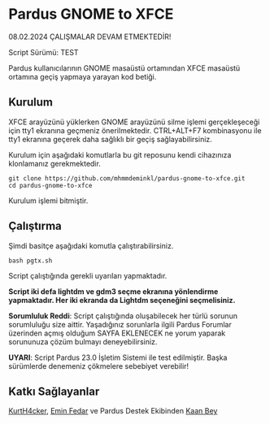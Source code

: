 # Pardus GNOME to XFCE

08.02.2024 ÇALIŞMALAR DEVAM ETMEKTEDİR!

Script Sürümü: TEST

Pardus kullanıcılarının GNOME masaüstü ortamından XFCE masaüstü ortamına geçiş yapmaya yarayan kod betiği. 

## Kurulum
XFCE arayüzünü yüklerken GNOME arayüzünü silme işlemi gerçekleşeceği için tty1 ekranına geçmeniz önerilmektedir. CTRL+ALT+F7 kombinasyonu ile tty1 ekranına geçerek daha sağlıklı bir geçiş sağlayabilirsiniz.

Kurulum için aşağıdaki komutlarla bu git reposunu kendi cihazınıza klonlamanız
gerekmektedir.

```
git clone https://github.com/mhmmdeminkl/pardus-gnome-to-xfce.git
cd pardus-gnome-to-xfce
```

Kurulum işlemi bitmiştir.

## Çalıştırma
Şimdi basitçe aşağıdaki komutla çalıştırabilirsiniz.

```
bash pgtx.sh
```

Script çalıştığında gerekli uyarıları yapmaktadır. 

**Script iki defa lightdm ve gdm3 seçme ekranına yönlendirme yapmaktadır. Her iki ekranda da Lightdm seçeneğini seçmelisiniz.**

**Sorumluluk Reddi**: Script çalıştığında oluşabilecek her türlü sorunun sorumluluğu size aittir. Yaşadığınız sorunlarla ilgili Pardus Forumlar üzerinden açmış olduğum SAYFA EKLENECEK ne yorum yaparak sorununuza çözüm bulmayı deneyebilirsiniz.

**UYARI**: Script Pardus 23.0 İşletim Sistemi ile test edilmiştir. Başka sürümlerde denemeniz çökmelere sebebiyet verebilir!

## Katkı Sağlayanlar
[KurtH4cker](https://github.com/kurth4cker), [Emin Fedar](https://github.com/eminfedar) ve Pardus Destek Ekibinden [Kaan Bey](https://forum.pardus.org.tr/u/kaan/summary)
